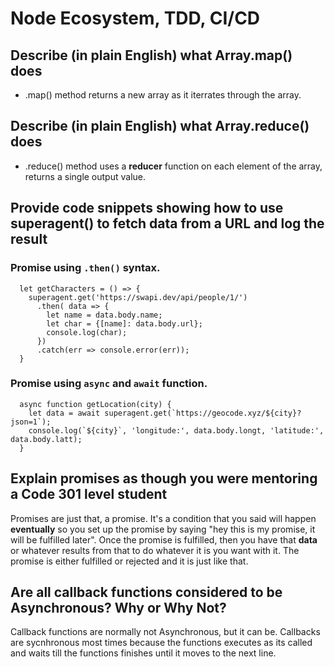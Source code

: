# Node Ecosystem, TDD, CI/CD

## Describe (in plain English) what Array.map() does

  - .map() method returns a new array as it iterrates through the array.

## Describe (in plain English) what Array.reduce() does

  - .reduce() method uses a **reducer** function on each element of the array, returns a single output value.
  
## Provide code snippets showing how to use superagent() to fetch data from a URL and log the result

### Promise using `.then()` syntax.
```
  let getCharacters = () => {
    superagent.get('https://swapi.dev/api/people/1/')
      .then( data => {
        let name = data.body.name;
        let char = {[name]: data.body.url};
        console.log(char);
      })
      .catch(err => console.error(err));
  }
```

### Promise using `async` and `await` function.
```
  async function getLocation(city) {
    let data = await superagent.get(`https://geocode.xyz/${city}?json=1`);
    console.log(`${city}`, 'longitude:', data.body.longt, 'latitude:', data.body.latt);
  }
```

## Explain promises as though you were mentoring a Code 301 level student

Promises are just that, a promise. It's a condition that you said will happen **eventually** so you set up the promise by saying "hey this is my promise, it will be fulfilled later".
Once the promise is fulfilled, then you have that **data** or whatever results from that to do whatever it is you want with it. The promise is either fulfilled or rejected and it is just like that.

## Are all callback functions considered to be Asynchronous? Why or Why Not?

Callback functions are normally not Asynchronous, but it can be. Callbacks are sycnhronous most times because the functions executes as its called and waits till the functions finishes until it moves to the next line.


